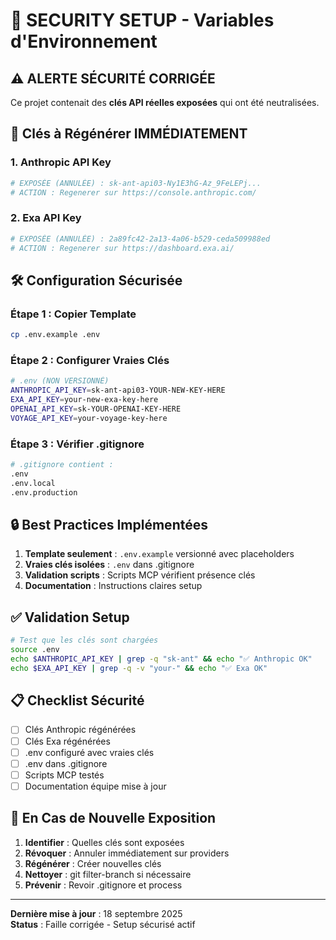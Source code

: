 # 🔐 SECURITY SETUP - Variables d'Environnement

## ⚠️ ALERTE SÉCURITÉ CORRIGÉE

Ce projet contenait des **clés API réelles exposées** qui ont été neutralisées.

## 🔑 Clés à Régénérer IMMÉDIATEMENT

### 1. Anthropic API Key
```bash
# EXPOSÉE (ANNULÉE) : sk-ant-api03-Ny1E3hG-Az_9FeLEPj...
# ACTION : Regenerer sur https://console.anthropic.com/
```

### 2. Exa API Key  
```bash
# EXPOSÉE (ANNULÉE) : 2a89fc42-2a13-4a06-b529-ceda509988ed
# ACTION : Regenerer sur https://dashboard.exa.ai/
```

## 🛠️ Configuration Sécurisée

### Étape 1 : Copier Template
```bash
cp .env.example .env
```

### Étape 2 : Configurer Vraies Clés
```bash
# .env (NON VERSIONNÉ)
ANTHROPIC_API_KEY=sk-ant-api03-YOUR-NEW-KEY-HERE
EXA_API_KEY=your-new-exa-key-here
OPENAI_API_KEY=sk-YOUR-OPENAI-KEY-HERE
VOYAGE_API_KEY=your-voyage-key-here
```

### Étape 3 : Vérifier .gitignore
```bash
# .gitignore contient :
.env
.env.local
.env.production
```

## 🔒 Best Practices Implémentées

1. **Template seulement** : `.env.example` versionné avec placeholders
2. **Vraies clés isolées** : `.env` dans .gitignore
3. **Validation scripts** : Scripts MCP vérifient présence clés
4. **Documentation** : Instructions claires setup

## ✅ Validation Setup

```bash
# Test que les clés sont chargées
source .env
echo $ANTHROPIC_API_KEY | grep -q "sk-ant" && echo "✅ Anthropic OK"
echo $EXA_API_KEY | grep -q -v "your-" && echo "✅ Exa OK"
```

## 📋 Checklist Sécurité

- [ ] Clés Anthropic régénérées
- [ ] Clés Exa régénérées
- [ ] .env configuré avec vraies clés
- [ ] .env dans .gitignore
- [ ] Scripts MCP testés
- [ ] Documentation équipe mise à jour

## 🚨 En Cas de Nouvelle Exposition

1. **Identifier** : Quelles clés sont exposées
2. **Révoquer** : Annuler immédiatement sur providers
3. **Régénérer** : Créer nouvelles clés
4. **Nettoyer** : git filter-branch si nécessaire
5. **Prévenir** : Revoir .gitignore et process

---

**Dernière mise à jour** : 18 septembre 2025  
**Status** : Faille corrigée - Setup sécurisé actif